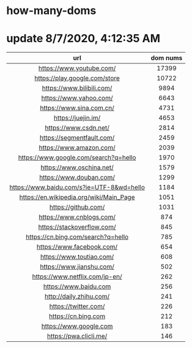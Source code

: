 # how-many-doms

# update 8/7/2020, 4:12:35 AM

url | dom nums
:-: | :-:
https://www.youtube.com/ | 17399
https://play.google.com/store | 10722
https://www.bilibili.com/ | 9894
https://www.yahoo.com/ | 6643
https://www.sina.com.cn/ | 4731
https://juejin.im/ | 4653
https://www.csdn.net/ | 2814
https://segmentfault.com/ | 2459
https://www.amazon.com/ | 2039
https://www.google.com/search?q=hello | 1970
https://www.oschina.net/ | 1579
https://www.douban.com/ | 1299
https://www.baidu.com/s?ie=UTF-8&wd=hello | 1184
https://en.wikipedia.org/wiki/Main_Page | 1051
https://github.com/ | 1031
https://www.cnblogs.com/ | 874
https://stackoverflow.com/ | 845
https://cn.bing.com/search?q=hello | 785
https://www.facebook.com/ | 654
https://www.toutiao.com/ | 608
https://www.jianshu.com/ | 502
https://www.netflix.com/jp-en/ | 262
https://www.baidu.com | 256
http://daily.zhihu.com/ | 241
https://twitter.com/ | 226
https://cn.bing.com | 212
https://www.google.com | 183
https://pwa.clicli.me/ | 146
